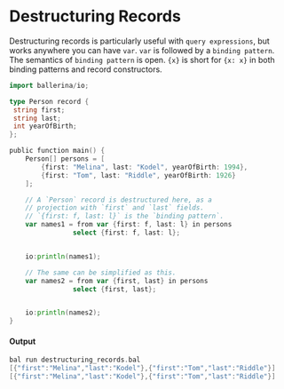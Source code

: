 # Destructuring Records

 Destructuring records is particularly useful with `query expressions`, but works anywhere you can have `var`.
 `var` is followed by a `binding pattern`. The semantics of `binding pattern` is open. `{x}` is short for
 `{x: x}` in both binding patterns and record constructors.

```go
import ballerina/io;

type Person record {
 string first;
 string last;
 int yearOfBirth;
};

public function main() {
    Person[] persons = [
        {first: "Melina", last: "Kodel", yearOfBirth: 1994},
        {first: "Tom", last: "Riddle", yearOfBirth: 1926}
    ];

    // A `Person` record is destructured here, as a
    // projection with `first` and `last` fields.
    // `{first: f, last: l}` is the `binding pattern`.
    var names1 = from var {first: f, last: l} in persons
                select {first: f, last: l};


    io:println(names1);

    // The same can be simplified as this.
    var names2 = from var {first, last} in persons
                select {first, last};


    io:println(names2);
}
```

#### Output

```go
bal run destructuring_records.bal
[{"first":"Melina","last":"Kodel"},{"first":"Tom","last":"Riddle"}]
[{"first":"Melina","last":"Kodel"},{"first":"Tom","last":"Riddle"}]
```